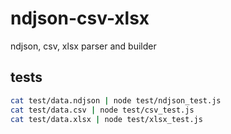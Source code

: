 # ndjson-csv-xlsx
ndjson, csv, xlsx parser and builder

## tests

```sh
cat test/data.ndjson | node test/ndjson_test.js
cat test/data.csv | node test/csv_test.js
cat test/data.xlsx | node test/xlsx_test.js
```
